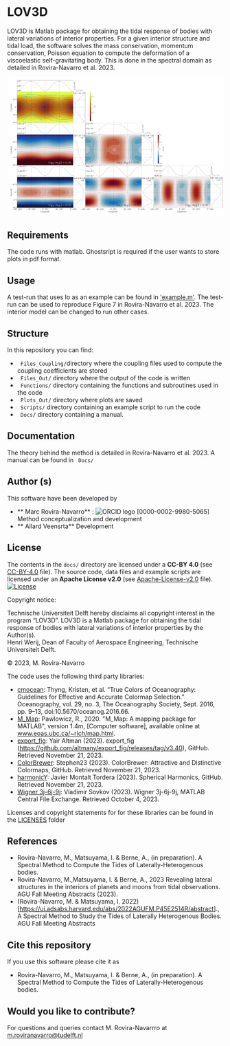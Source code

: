 # LOV3D
LOV3D is Matlab package for obtaining the tidal response of bodies with lateral variations of interior properties. For a given interior structure and tidal load, the software solves the mass conservation, momentum conservation, Poisson equation to compute the deformation of a viscoelastic self-gravitating body. This is done in the spectral domain as detailed in Rovira-Navarro et al. 2023.

![plot](./Plots_Out/Figure7b.png)

## Requirements
The code runs with matlab. Ghostsript is required if the user wants to store plots in pdf format.

## Usage
A test-run that uses Io as an example can be found in ['example.m'](Scripts/example.m). The test-run can be used to reproduce Figure 7 in Rovira-Navarro et al. 2023. The interior model can be changed to run other cases. 

## Structure 
In this repository you can find: 
- ` Files_Coupling/`directory where the coupling files used to compute the coupling coefficients are stored
- ` Files_Out/` directory where the output of the code is written
- ` Functions/` directory containing the functions and subroutines used in the code 
- ` Plots_Out/` directory where plots are saved
- ` Scripts/` directory containing an example script to run the code
- ` Docs/` directory containing a manual. 

## Documentation 
The theory behind the method is detailed in Rovira-Navarro et al. 2023. A manual can be found in ` Docs/`

## Author (s)
This software have been developed by
- ** Marc Rovira-Navarro** :  ![ORCID logo](https://info.orcid.org/wp-content/uploads/2019/11/orcid_16x16.png) [0000-0002-9980-5065] Method conceptualization and development 
- ** Allard Veensrta** Development 

## License
The contents in the `docs/` directory are licensed under a **CC-BY 4.0** (see [CC-BY-4.0](LICENSES/CC-BY-4.0.txt) file).
The source code, data files and example scripts are licensed under an **Apache License v2.0** (see [Apache-License-v2.0](LICENSES/Apache-License-v2.0.txt) file).
[![License](https://img.shields.io/badge/License-Apache%202.0-blue.svg)](https://opensource.org/licenses/Apache-2.0)

Copyright notice:

Technische Universiteit Delft hereby disclaims all copyright interest in the program “LOV3D”. LOV3D is a  Matlab package for obtaining the tidal response of bodies with lateral variations of interior properties by the Author(s).  
Henri Werij, Dean of Faculty of Aerospace Engineering, Technische Universiteit Delft.

&copy; 2023, M. Rovira-Navarro

The code uses the following third party libraries:
- [cmocean](https://github.com/chadagreene/cmocean): Thyng, Kristen, et al. “True Colors of Oceanography: Guidelines for Effective and Accurate Colormap Selection.” Oceanography, vol. 29, no. 3, The Oceanography Society, Sept. 2016, pp. 9–13, doi:10.5670/oceanog.2016.66.
- [M_Map](www.eoas.ubc.ca/~rich/map.html): Pawlowicz, R., 2020. "M_Map: A mapping package for MATLAB", version 1.4m, [Computer software], available online at www.eoas.ubc.ca/~rich/map.html.
- [export_fig](https://github.com/altmany/export_fig/releases/tag/v3.40): Yair Altman (2023). export_fig (https://github.com/altmany/export_fig/releases/tag/v3.40), GitHub. Retrieved November 21, 2023.
- [ColorBrewer](https://github.com/DrosteEffect/BrewerMap/releases/tag/3.2.3): Stephen23 (2023). ColorBrewer: Attractive and Distinctive Colormaps, GitHub. Retrieved November 21, 2023.
- [harmonicY](https://www.mathworks.com/matlabcentral/fileexchange/74069-wigner-3j-6j-9j): Javier Montalt Tordera (2023). Spherical Harmonics, GitHub. Retrieved November 21, 2023.
- [Wigner 3j-6j-9j]((https://www.mathworks.com/matlabcentral/fileexchange/74069-wigner-3j-6j-9j)): Vladimir Sovkov (2023). Wigner 3j-6j-9j, MATLAB Central File Exchange. Retrieved October 4, 2023.

Licenses and copyright statements for for these libraries can be found in the [LICENSES](LICENSES/) folder


## References

- Rovira-Navarro, M., Matsuyama, I. & Berne, A., (in preparation). A Spectral Method to Compute the Tides of Laterally-Heterogenous bodies. 
- Rovira-Navarro, M.,Matsuyama, I. & Berne, A., 2023 Revealing lateral structures in the interiors of planets and moons from tidal observations. AGU Fall Meeting Abstracts (2023).
- (Rovira-Navarro, M. & Matsuyama, I. 2022)[https://ui.adsabs.harvard.edu/abs/2022AGUFM.P45E2514R/abstract]., A Spectral Method to Study the Tides of Laterally Heterogenous Bodies.  AGU Fall Meeting Abstracts

## Cite this repository 
If you use this software please cite it as 
- Rovira-Navarro, M., Matsuyama, I. & Berne, A., (in preparation). A Spectral Method to Compute the Tides of Laterally-Heterogenous bodies.

## Would you like to contribute?

For questions and queries contact M. Rovira-Navarrro at m.roviranavarro@tudelft.nl






